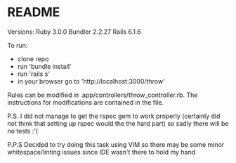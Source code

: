 # README

Versions:
Ruby 3.0.0
Bundler 2.2.27
Rails 6.1.6

To run:
- clone repo
- run 'bundle install'
- run 'rails s'
- in your browser go to 'http://localhost:3000/throw'

Rules can be modified in .app/controllers/throw_controller.rb.
The instructions for modifications are contained in the file.

P.S. I did not manage to get the rspec gem to work properly
(certainly did not think that setting up rspec would the the hard part)
so sadly there will be no tests :'(

P.P.S Decided to try doing this task using VIM so there may be some minor
whitespace/linting issues since IDE wasn't there to hold my hand
